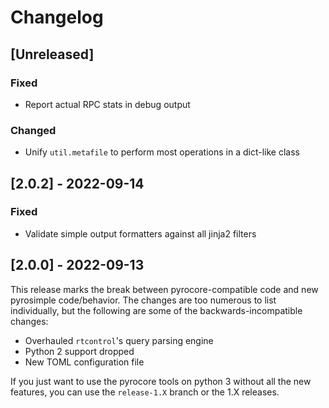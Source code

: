# Changelog

## [Unreleased]

### Fixed

- Report actual RPC stats in debug output

### Changed

- Unify `util.metafile` to perform most operations in a dict-like class

## [2.0.2] - 2022-09-14

### Fixed

- Validate simple output formatters against all jinja2 filters

## [2.0.0] - 2022-09-13

This release marks the break between pyrocore-compatible code and new pyrosimple code/behavior. The changes are too numerous
to list individually, but the following are some of the backwards-incompatible changes:

- Overhauled `rtcontrol`'s query parsing engine
- Python 2 support dropped
- New TOML configuration file

If you just want to use the pyrocore tools on python 3 without all the new features, you can use the `release-1.X` branch or the 1.X releases.
